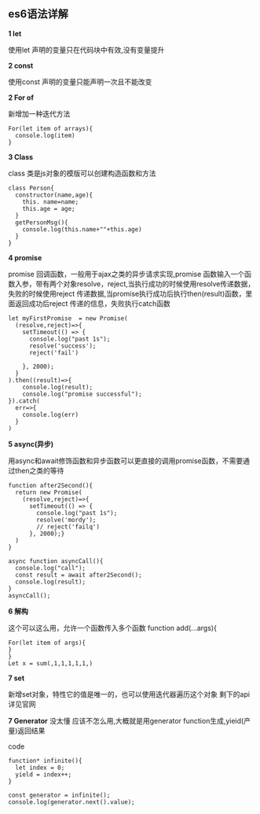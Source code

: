 ## es6语法详解
**1 let** 

 使用let 声明的变量只在代码块中有效,没有变量提升

**2 const**

使用const 声明的变量只能声明一次且不能改变

**2 For of**

新增加一种迭代方法 


```
For(let item of arrays){
  console.log(item)
}
```
**3 Class**

class 类是js对象的模版可以创建构造函数和方法
```
class Person{
  constructor(name,age){
    this. name=name;
    this.age = age;
  }
  getPersonMsg(){
    console.log(this.name+""+this.age)
  }
}
```

**4 promise**

promise 回调函数，一般用于ajax之类的异步请求实现,promise 函数输入一个函数入参，带有两个对象resolve，reject,当执行成功的时候使用resolve传递数据，失败的时候使用reject 传递数据,当promise执行成功后执行then(result)函数，里面返回成功后reject 传递的信息，失败执行catch函数
```
let myFirstPromise  = new Promise(
  (resolve,reject)=>{
    setTimeout(() => {
      console.log("past 1s");
      resolve('success');
      reject('fail')
      
    }, 2000);
  }
).then((result)=>{
    console.log(result);
    console.log("promise successful");
}).catch(
  err=>{
    console.log(err)
  }
)
```

**5 async(异步)**

用async和await修饰函数和异步函数可以更直接的调用promise函数，不需要通过then之类的等待

````
function after2Second(){
  return new Promise(
    (resolve,reject)=>{
      setTimeout(() => {
        console.log("past 1s");
        resolve('mordy');
        // reject('failq')
      }, 2000);}
  )
}

async function asyncCall(){
  console.log("call");
  const result = await after2Second();
  console.log(result);
}
asyncCall();
````




**6 解构**

这个可以这么用，允许一个函数传入多个函数 function add(...args){
```
For(let item of args){
}
}
Let x = sum(,1,1,1,1,1,)
```

**7 set**

新增set对象，特性它的值是唯一的，也可以使用迭代器遍历这个对象
剩下的api 详见官网

**7 Generator**
没太懂 应该不怎么用,大概就是用generator function生成,yieid(产量)返回结果

code
```
function* infinite(){
  let index = 0;
  yield = index++;
}

const generator = infinite();
console.log(generator.next().value);
```
